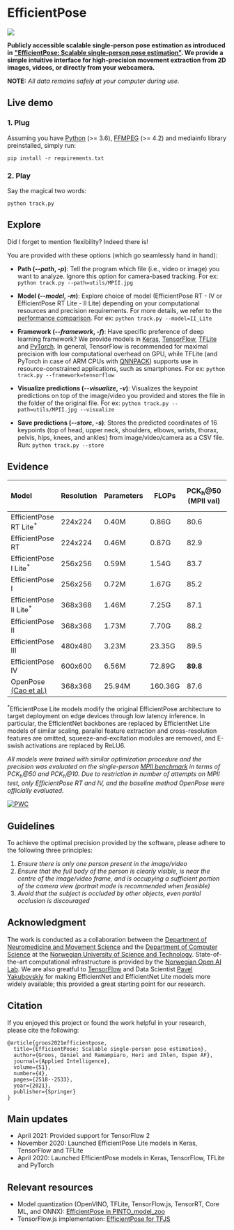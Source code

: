 # EfficientPose
![](utils/EfficientPose.gif)

**Publicly accessible scalable single-person pose estimation as introduced in** [**"EfficientPose: Scalable single-person pose estimation"**](https://link.springer.com/article/10.1007/s10489-020-01918-7)**. We provide a simple intuitive interface for high-precision movement extraction from 2D images, videos, or directly from your webcamera.** 

**NOTE:** *All data remains safely at your computer during use.*

## Live demo

### 1. Plug

Assuming you have [Python](https://www.python.org/downloads/) (>= 3.6), 
[FFMPEG](http://ffmpeg.org/download.html) (>= 4.2) and mediainfo library preinstalled, simply run: 

```pip install -r requirements.txt```

### 2. Play

Say the magical two words:

```python track.py```

## Explore

Did I forget to mention flexibility? Indeed there is!

You are provided with these options (which go seamlessly hand in hand):
- **Path (*--path*, *-p*)**: Tell the program which file (i.e., video or image) you want to analyze. Ignore this option for camera-based tracking. For ex: ```python track.py --path=utils/MPII.jpg```

- **Model (*--model*, *-m*)**: Explore choice of model (EfficientPose RT - IV or EfficientPose RT Lite - II Lite) depending on your computational resources and precision requirements. For more details, we refer to the [performance comparison](#evidence). For ex: ```python track.py --model=II_Lite```

- **Framework (*--framework*, *-f*)**: Have specific preference of deep learning framework? We provide models in [Keras](https://keras.io/), [TensorFlow](https://www.tensorflow.org/), [TFLite](https://www.tensorflow.org/lite) and [PyTorch](https://pytorch.org/). In general, TensorFlow is recommended for maximal precision with low computational overhead on GPU, while TFLite (and PyTorch in case of ARM CPUs with [QNNPACK](https://engineering.fb.com/ml-applications/qnnpack/)) supports use in resource-constrained applications, such as smartphones. For ex: ```python track.py --framework=tensorflow```

- **Visualize predictions (*--visualize*, *-v*)**: Visualizes the keypoint predictions on top of the image/video you provided and stores the file in the folder of the original file. For ex: ```python track.py --path=utils/MPII.jpg --visualize```

- **Save predictions (*--store*, *-s*)**: Stores the predicted coordinates of 16 keypoints (top of head, upper neck, shoulders, elbows, wrists, thorax, pelvis, hips, knees, and ankles) from image/video/camera as a CSV file. Run: ```python track.py --store```

## Evidence

| Model | Resolution | Parameters | FLOPs | PCK<sub>h</sub>@50 (MPII val)| PCK<sub>h</sub>@10 (MPII val)| PCK<sub>h</sub>@50 (MPII test)| PCK<sub>h</sub>@10 (MPII test)|
| :--  | --- | --- | --- | --- | --- | --- | --- | 
| EfficientPose RT Lite<sup>*</sup> | 224x224 | 0.40M  | 0.86G | 80.6 | 23.1 | - | - | 
| EfficientPose RT | 224x224 | 0.46M  | 0.87G | 82.9 | 23.6 | 84.8 | 24.2 | 
| EfficientPose I Lite<sup>*</sup> | 256x256 | 0.59M | 1.54G | 83.7 | 27.7 | - | - |
| EfficientPose I | 256x256 | 0.72M | 1.67G | 85.2 | 26.5 | - | - |
| EfficientPose II Lite<sup>*</sup> | 368x368 | 1.46M | 7.25G | 87.1 | 30.8 | - | - |
| EfficientPose II | 368x368 | 1.73M | 7.70G | 88.2 | 30.2 | - | - |
| EfficientPose III | 480x480 | 3.23M | 23.35G | 89.5 | 30.9 | - | -  |
| EfficientPose IV | 600x600 | 6.56M | 72.89G | **89.8** | **35.6** | **91.2** | **34.0** |
| OpenPose [(Cao et al.)](https://arxiv.org/abs/1812.08008) | 368x368 | 25.94M | 160.36G | 87.6 | 22.8 | 88.8 | 22.5 |

<sup>*</sup>EfficientPose Lite models modify the original EfficientPose architecture to target deployment on edge devices through low latency inference. In particular, the EfficientNet backbones are replaced by EfficientNet Lite models of similar scaling, parallel feature extraction and cross-resolution features are omitted, squeeze-and-excitation modules are removed, and E-swish activations are replaced by ReLU6.

*All models were trained with similar optimization procedure and the precision was evaluated on the single-person [MPII benchmark](http://human-pose.mpi-inf.mpg.de/) in terms of PCK<sub>h</sub>@50 and PCK<sub>h</sub>@10. Due to restriction in number of attempts on MPII test, only EfficientPose RT and IV, and the baseline method OpenPose were officially evaluated.*

[![PWC](https://img.shields.io/endpoint.svg?url=https://paperswithcode.com/badge/efficientpose-scalable-single-person-pose/pose-estimation-on-mpii-human-pose)](https://paperswithcode.com/sota/pose-estimation-on-mpii-human-pose?p=efficientpose-scalable-single-person-pose)

## Guidelines

To achieve the optimal precision provided by the software, please adhere to the following three principles:
1. *Ensure there is only one person present in the image/video*
2. *Ensure that the full body of the person is clearly visible, is near the centre of the image/video frame, and is occupying a sufficient portion of the camera view (portrait mode is recommended when feasible)*
3. *Avoid that the subject is occluded by other objects, even partial occlusion is discouraged*

## Acknowledgment

The work is conducted as a collaboration between the [Department of Neuromedicine and Movement Science](https://www.ntnu.edu/inb) and the [Department of Computer Science](https://www.ntnu.edu/idi) at the [Norwegian University of Science and Technology](https://www.ntnu.edu/). State-of-the-art computational infrastructure is provided by the [Norwegian Open AI Lab](https://www.ntnu.edu/ailab). We are also greatful to [TensorFlow](https://github.com/tensorflow/tpu/tree/master/models/official/efficientnet) and Data Scientist [Pavel Yakubovskiy](https://github.com/qubvel/efficientnet) for making EfficientNet and EfficientNet Lite models more widely available; this provided a great starting point for our research.

## Citation

If you enjoyed this project or found the work helpful in your research, please cite the following:
```
@article{groos2021efficientpose,
  title={EfficientPose: Scalable single-person pose estimation},
  author={Groos, Daniel and Ramampiaro, Heri and Ihlen, Espen AF},
  journal={Applied Intelligence},
  volume={51},
  number={4},
  pages={2518--2533},
  year={2021},
  publisher={Springer}
}
```

## Main updates

- April 2021: Provided support for TensorFlow 2
- November 2020: Launched EfficientPose Lite models in Keras, TensorFlow and TFLite
- April 2020: Launched EfficientPose models in Keras, TensorFlow, TFLite and PyTorch

## Relevant resources

- Model quantization (OpenVINO, TFLite, TensorFlow.js, TensorRT, Core ML, and ONNX): [EfficientPose in PINTO_model_zoo](https://github.com/PINTO0309/PINTO_model_zoo/tree/main/084_EfficientPose)
- TensorFlow.js implementation: [EfficientPose for TFJS](https://github.com/vladmandic/efficientpose)
